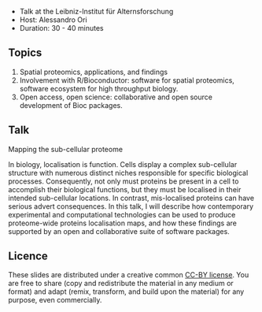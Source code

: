 - Talk at the Leibniz-Institut für Alternsforschung
- Host: Alessandro Ori
- Duration: 30 - 40 minutes

## Topics
1. Spatial proteomics, applications, and findings
2. Involvement with R/Bioconductor: software for spatial proteomics,
   software ecosystem for high throughput biology.
3. Open access, open science: collaborative and open source
   development of Bioc packages.


## Talk

Mapping the sub-cellular proteome

In biology, localisation is function. Cells display a complex
sub-cellular structure with numerous distinct niches responsible for
specific biological processes. Consequently, not only must proteins be
present in a cell to accomplish their biological functions, but they
must be localised in their intended sub-cellular locations. In
contrast, mis-localised proteins can have serious advert
consequences. In this talk, I will describe how contemporary
experimental and computational technologies can be used to produce
proteome-wide proteins localisation maps, and how these findings are
supported by an open and collaborative suite of software packages. 

## Licence 

These slides are distributed under a creative common
[CC-BY license](http://creativecommons.org/licenses/by/4.0/). You are
free to share (copy and redistribute the material in any medium or
format) and adapt (remix, transform, and build upon the material) for
any purpose, even commercially.
